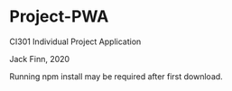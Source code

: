 # Project-PWA

CI301 Individual Project Application

Jack Finn, 2020

Running npm install may be required after first download.
